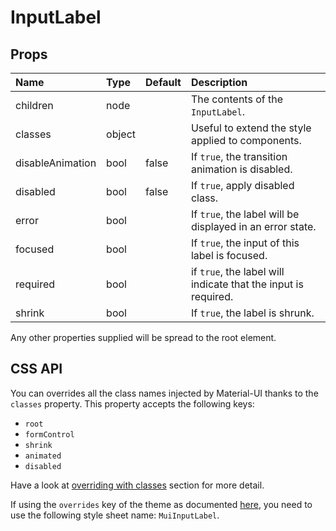 <!--- This documentation is automatically generated, do not try to edit it. -->

# InputLabel



## Props
| Name | Type | Default | Description |
|:-----|:-----|:--------|:------------|
| children | node |  | The contents of the `InputLabel`. |
| classes | object |  | Useful to extend the style applied to components. |
| disableAnimation | bool | false | If `true`, the transition animation is disabled. |
| disabled | bool | false | If `true`, apply disabled class. |
| error | bool |  | If `true`, the label will be displayed in an error state. |
| focused | bool |  | If `true`, the input of this label is focused. |
| required | bool |  | if `true`, the label will indicate that the input is required. |
| shrink | bool |  | If `true`, the label is shrunk. |

Any other properties supplied will be spread to the root element.

## CSS API

You can overrides all the class names injected by Material-UI thanks to the `classes` property.
This property accepts the following keys:
- `root`
- `formControl`
- `shrink`
- `animated`
- `disabled`

Have a look at [overriding with classes](/customization/overrides#overriding-with-classes)
section for more detail.

If using the `overrides` key of the theme as documented
[here](/customization/themes#customizing-all-instances-of-a-component-type),
you need to use the following style sheet name: `MuiInputLabel`.
